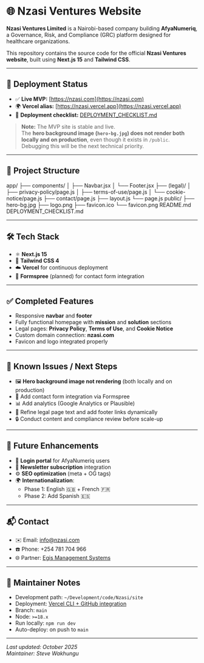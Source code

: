 # 🌐 Nzasi Ventures Website

**Nzasi Ventures Limited** is a Nairobi-based company building **AfyaNumeriq**, a Governance, Risk, and Compliance (GRC) platform designed for healthcare organizations.

This repository contains the source code for the official **Nzasi Ventures website**, built using **Next.js 15** and **Tailwind CSS**.

---

## 🚀 Deployment Status

- ✅ **Live MVP:** [https://nzasi.com](https://nzasi.com)
- 🌍 **Vercel alias:** [https://nzasi.vercel.app](https://nzasi.vercel.app)
- 🧾 **Deployment checklist:** [DEPLOYMENT_CHECKLIST.md](./DEPLOYMENT_CHECKLIST.md)

> **Note:** The MVP site is stable and live.  
> The **hero background image (`hero-bg.jpg`) does not render both locally and on production**, even though it exists in `/public`.  
> Debugging this will be the next technical priority.

---

## 📂 Project Structure

app/
├── components/
│ ├── Navbar.jsx
│ └── Footer.jsx
├── (legal)/
│ ├── privacy-policy/page.js
│ ├── terms-of-use/page.js
│ └── cookie-notice/page.js
├── contact/page.js
├── layout.js
└── page.js
public/
├── hero-bg.jpg
├── logo.png
├── favicon.ico
└── favicon.png
README.md
DEPLOYMENT_CHECKLIST.md

---

## 🛠 Tech Stack

- ⚛️ **Next.js 15**
- 🎨 **Tailwind CSS 4**
- ☁️ **Vercel** for continuous deployment
- 📧 **Formspree** (planned) for contact form integration

---

## ✅ Completed Features

- Responsive **navbar** and **footer**
- Fully functional homepage with **mission** and **solution** sections
- Legal pages: **Privacy Policy**, **Terms of Use**, and **Cookie Notice**
- Custom domain connection: **nzasi.com**
- Favicon and logo integrated properly

---

## 🔧 Known Issues / Next Steps

- 🖼 **Hero background image not rendering** (both locally and on production)
- 🧩 Add contact form integration via Formspree
- 📊 Add analytics (Google Analytics or Plausible)
- 🧾 Refine legal page text and add footer links dynamically
- 🔒 Conduct content and compliance review before scale-up

---

## 📌 Future Enhancements

- 🔐 **Login portal** for AfyaNumeriq users
- 📰 **Newsletter subscription** integration
- ⚙️ **SEO optimization** (meta + OG tags)
- 🌍 **Internationalization**:
  - Phase 1: English 🇬🇧 + French 🇫🇷
  - Phase 2: Add Spanish 🇪🇸

---

## 📬 Contact

- ✉️ Email: [info@nzasi.com](mailto:info@nzasi.com)
- ☎️ Phone: +254 781 704 966
- 🌐 Partner: [Egis Management Systems](https://www.egis.africa)

---

## 🧭 Maintainer Notes

- Development path: `~/Development/code/Nzasi/site`
- Deployment: [Vercel CLI + GitHub integration](https://vercel.com)
- Branch: `main`
- Node: `>=18.x`
- Run locally: `npm run dev`
- Auto-deploy: on push to `main`

---

_Last updated: October 2025_  
_Maintainer: Steve Wakhungu_
